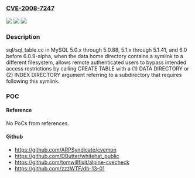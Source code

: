 ### [CVE-2008-7247](https://cve.mitre.org/cgi-bin/cvename.cgi?name=CVE-2008-7247)
![](https://img.shields.io/static/v1?label=Product&message=n%2Fa&color=blue)
![](https://img.shields.io/static/v1?label=Version&message=n%2Fa&color=blue)
![](https://img.shields.io/static/v1?label=Vulnerability&message=n%2Fa&color=brighgreen)

### Description

sql/sql_table.cc in MySQL 5.0.x through 5.0.88, 5.1.x through 5.1.41, and 6.0 before 6.0.9-alpha, when the data home directory contains a symlink to a different filesystem, allows remote authenticated users to bypass intended access restrictions by calling CREATE TABLE with a (1) DATA DIRECTORY or (2) INDEX DIRECTORY argument referring to a subdirectory that requires following this symlink.

### POC

#### Reference
No PoCs from references.

#### Github
- https://github.com/ARPSyndicate/cvemon
- https://github.com/DButter/whitehat_public
- https://github.com/tomwillfixit/alpine-cvecheck
- https://github.com/zzzWTF/db-13-01

